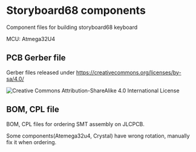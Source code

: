 # Storyboard68 components
Component files for building storyboard68 keyboard

MCU: Atmega32U4

## PCB Gerber file
Gerber files released under https://creativecommons.org/licenses/by-sa/4.0/

![Creative Commons Attribution-ShareAlike 4.0 International License](https://i.creativecommons.org/l/by-sa/4.0/88x31.png)

## BOM, CPL file
BOM, CPL files for ordering SMT assembly on JLCPCB.

Some components(Atemega32u4, Crystal) have wrong rotation, manually fix it when ordering.
